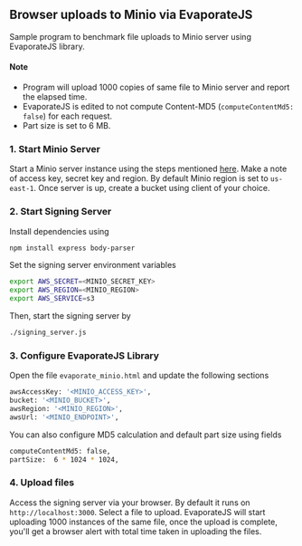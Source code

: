 ## Browser uploads to Minio via EvaporateJS

Sample program to benchmark file uploads to Minio server using EvaporateJS library.

#### Note

- Program will upload 1000 copies of same file to Minio server and report the elapsed time.
- EvaporateJS is edited to not compute Content-MD5 (`computeContentMd5: false`) for each request.
- Part size is set to 6 MB.

### 1. Start Minio Server

Start a Minio server instance using the steps mentioned [here](https://docs.minio.io/docs/minio-quickstart-guide). Make a note of access key, secret key and region. By default Minio region is set to `us-east-1`. Once server is up, create a bucket using client of your choice.

### 2. Start Signing Server

Install dependencies using

```sh
npm install express body-parser
```

Set the signing server environment variables

```sh
export AWS_SECRET=<MINIO_SECRET_KEY>
export AWS_REGION=<MINIO_REGION>
export AWS_SERVICE=s3
```

Then, start the signing server by

```sh
./signing_server.js
```

### 3. Configure EvaporateJS Library

Open the file `evaporate_minio.html` and update the following sections

```sh
awsAccessKey: '<MINIO_ACCESS_KEY>',
bucket: '<MINIO_BUCKET>',
awsRegion: '<MINIO_REGION>',
awsUrl: '<MINIO_ENDPOINT>',
```

You can also configure MD5 calculation and default part size using fields

```sh
computeContentMd5: false,
partSize:  6 * 1024 * 1024,
```

### 4. Upload files

Access the signing server via your browser. By default it runs on `http://localhost:3000`. Select a file to upload. EvaporateJS will start uploading 1000 instances of the same file, once the upload is complete, you'll get a browser alert with total time taken in uploading the files.
